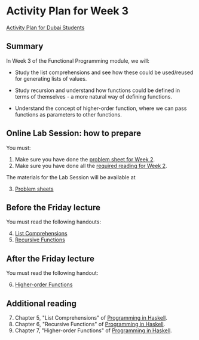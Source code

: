 # Activity Plan for Week 3
[Activity Plan for Dubai Students](./activity-plan-week03-dubai.md)

## Summary

In Week 3 of the Functional Programming module, we will:

 * Study the list comprehensions and see how these could be used/reused for generating lists of values.

 * Study recursion and understand how functions could be defined in terms of themselves - a more natural way of defining functions.

 * Understand the concept of higher-order function, where we can pass functions as parameters to other functions.

## Online Lab Session: how to prepare

You must:

 1. Make sure you have done the [problem sheet for Week 2](../ProblemSheets/ProblemSheet-Week2.md).
 2. Make sure you have done all the [required reading for Week 2](../ActivityPlans/activity-plan-week02.md).

The materials for the Lab Session will be available at

 3. [Problem sheets](../ProblemSheets/README.md)

## Before the Friday lecture

You must read the following handouts:

 4. [List Comprehensions](../LectureNotes/Sections/list_comprehensions.md)
 5. [Recursive Functions](../LectureNotes/Sections/recursive_functions.md)

## After the Friday lecture

You must read the following handout:

 6. [Higher-order Functions](../LectureNotes/Sections/higher-order_functions.md)

## Additional reading

 7. Chapter 5, "List Comprehensions" of [Programming in Haskell](https://rl.talis.com/3/bham/lists/C9A9B3B5-0505-08C0-23A3-2A6A14A3CB1E.html?lang=en).
 8. Chapter 6, "Recursive Functions" of [Programming in Haskell](https://rl.talis.com/3/bham/lists/C9A9B3B5-0505-08C0-23A3-2A6A14A3CB1E.html?lang=en).
 9. Chapter 7, "Higher-order Functions" of [Programming in Haskell](https://rl.talis.com/3/bham/lists/C9A9B3B5-0505-08C0-23A3-2A6A14A3CB1E.html?lang=en).
